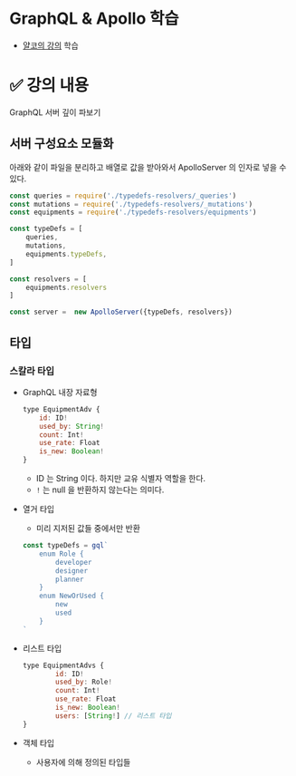 # GraphQL & Apollo 학습

* [얄코의 강의](https://www.yalco.kr/lectures/graphql-apollo/) 학습

# ✅ 강의 내용

GraphQL 서버 깊이 파보기

## 서버 구성요소 모듈화

아래와 같이 파일을 분리하고 배열로 값을 받아와서 ApolloServer 의 인자로 넣을 수 있다.

```js
const queries = require('./typedefs-resolvers/_queries')
const mutations = require('./typedefs-resolvers/_mutations')
const equipments = require('./typedefs-resolvers/equipments')

const typeDefs = [
    queries,
    mutations,
    equipments.typeDefs,
]

const resolvers = [
    equipments.resolvers
]

const server =  new ApolloServer({typeDefs, resolvers})
```

## 타입

### 스칼라 타입

* GraphQL 내장 자료형

    ```js
    type EquipmentAdv {
        id: ID!
        used_by: String!
        count: Int!
        use_rate: Float
        is_new: Boolean!
    }
    ```

    * ID 는 String 이다. 하지만 교유 식별자 역할을 한다.
    * `!` 는 null 을 반환하지 않는다는 의미다.

* 열거 타입

    * 미리 지저된 값들 중에서만 반환

    ```js
    const typeDefs = gql`
        enum Role {
            developer
            designer
            planner
        }
        enum NewOrUsed {
            new
            used
        }
    `       
    ```

* 리스트 타입

    ```js
    type EquipmentAdvs {
            id: ID!
            used_by: Role!
            count: Int!
            use_rate: Float
            is_new: Boolean!
            users: [String!] // 리스트 타입
    }
    ```

* 객체 타입

    * 사용자에 의해 정의된 타입들
